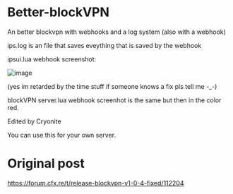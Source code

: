 # Better-blockVPN
An better blockvpn with webhooks and a log system (also with a webhook)

ips.log is an file that saves eveything that is saved by the webhook

ipsui.lua webhook screenshot:


![image](https://user-images.githubusercontent.com/61888104/127715225-77e77dba-6378-4bca-9bd9-d40568d9ab15.png)

(yes im retarded by the time stuff if someone knows a fix pls tell me -_-)

blockVPN server.lua webhook screenhot is the same but then in the color red.

Edited by Cryonite

You can use this for your own server.


# Original post
https://forum.cfx.re/t/release-blockvpn-v1-0-4-fixed/112204
